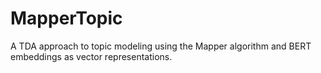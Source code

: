 # MapperTopic
A TDA approach to topic modeling using the Mapper algorithm and BERT embeddings as vector representations.
